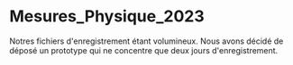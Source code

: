 # Mesures_Physique_2023

Notres fichiers d'enregistrement étant volumineux. Nous avons décidé de déposé un prototype qui ne concentre que deux jours d'enregistrement. 
